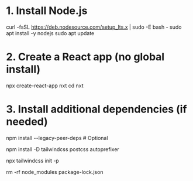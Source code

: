 # 1. Install Node.js
curl -fsSL https://deb.nodesource.com/setup_lts.x | sudo -E bash -
sudo apt install -y nodejs
sudo apt update

# 2. Create a React app (no global install)
npx create-react-app nxt
cd nxt

# 3. Install additional dependencies (if needed)
npm install --legacy-peer-deps  # Optional


npm install -D tailwindcss postcss autoprefixer

npx tailwindcss init -p




rm -rf node_modules package-lock.json
